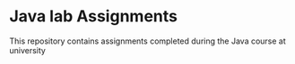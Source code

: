 # Java lab Assignments
This repository contains assignments completed during the Java course at university
